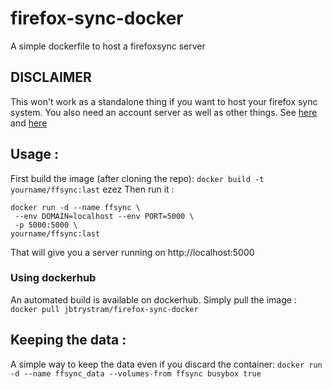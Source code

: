 # firefox-sync-docker
A simple dockerfile to host a firefoxsync server

## DISCLAIMER
This won't work as a standalone thing if you want to host your firefox sync system. 
You also need an account server as well as other things.
See [here](https://docs.services.mozilla.com/howtos/run-fxa.html) and [here](https://github.com/michielbdejong/fxa-self-hosting)

## Usage :

First build the image (after cloning the repo):
`docker build -t yourname/ffsync:last`
ezez
Then run it :
```
docker run -d --name ffsync \
 --env DOMAIN=localhost --env PORT=5000 \
 -p 5000:5000 \
yourname/ffsync:last
```

That will give you a server running on http://localhost:5000

### Using dockerhub
An automated build is available on dockerhub. Simply pull the image :
`docker pull jbtrystram/firefox-sync-docker`

## Keeping the data : 
A simple way to keep the data even if you discard the container:
` docker run -d --name ffsync_data --volumes-from ffsync busybox true `
